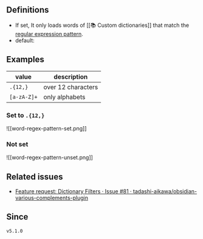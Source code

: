 ## Definitions

- If set, It only loads words of [[📚 Custom dictionaries]] that match the [regular expression pattern](https://en.wikipedia.org/wiki/Regular_expression).
- default: 

## Examples

| value       | description        |
| ----------- | ------------------ |
| `.{12,}`    | over 12 characters |
| `[a-zA-Z]+` | only alphabets     |

### Set to `.{12,}`

![[word-regex-pattern-set.png]]

### Not set

![[word-regex-pattern-unset.png]]

## Related issues

- [Feature request: Dictionary Filters · Issue \#81 · tadashi\-aikawa/obsidian\-various\-complements\-plugin](https://github.com/tadashi-aikawa/obsidian-various-complements-plugin/issues/81)

## Since

`v5.1.0`
